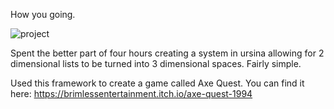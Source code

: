How you going.

![project](https://github.com/user-attachments/assets/3e42f1c1-349d-4219-bbd6-0063020e4ef5)

Spent the better part of four hours creating a system in ursina allowing for 2 dimensional lists to be turned into 3 dimensional spaces. Fairly simple.

Used this framework to create a game called Axe Quest. You can find it here: https://brimlessentertainment.itch.io/axe-quest-1994
